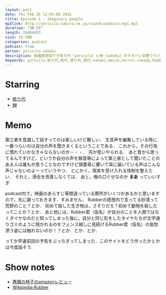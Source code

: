 ```yaml
---
layout: post
date: Thu Feb 26 12:05:06 2015
title: Episode 1 - Imaginary people
mp3link: http://yorisilo.sakura.ne.jp/sounds/podcast/ep1.mp3
duration: "30:33"
length: 29484493
size: 29.5MB
categories: podcast
podcast: true
person: yorisilo sakaki
description: 映画感想回です依り代（yorisilo）と榊（sakaki）がネタバレ全開でラバー（Rubber）と悪魔の椅子（The devil's chair）についてやいのやいのしゃべっています．両方ともメタフィクション的な要素がある作品です．
keywords: yorisilo,依り代,依代,憑り代,憑代,sakaki,movie,horror,comedy,Rubber,The devil's chair
---
```

# Starring
- [依り代](http://twitter.com/yorisilo)
- [榊](http://twitter.com/No_Yes_Hey)

# Memo
第三者を意識して話すってのは楽しいけど難しい．
生音声を編集している時に一番つらいのは自分の声を聞きまくるということである．
これから，その行為に慣れていかなきゃならないのか・・・．
先が思いやられる．
あと昔から思ってるんですけど，というか自分の声を録音等によって第三者として聞いたことのある人は誰もが思うことなのですけど頭蓋骨に響いて耳に届いている声はこんな声じゃないのよーっていうやつ．
とにかく，現実を受け入れる体制を整えたい．
それと，滑舌を改善しなくては．
あと，俺の口ぐせなのか **まあ** っていいすぎ

podcast内で，映画のあらすじ等間違っている箇所がいくつかあるかと思いますので，先に謝っておきます．すみません．
Rubberの感想内で言ってる砂漠って荒野のこと？とか．
初めて殺した生き物は，さそりだろ？初めて動物を殺したってことか？とか．
あと他には，Rubber君（仮名）が自分のことを人間ではなくタイヤなのだと知ってしまった後に，自分と同じ形をしたタイヤたちが文字通りゴミのように焼かれるのをフェンス越しに見続けるRubber君（仮名）の哀愁漂う姿には触れないのか！？とか．とか．とか．

ってか早速前回の予告をぶっちぎってしまった．このサイトをどう作ったかとかは今度話そう．

# Show notes
* [悪魔の椅子のamazonレビュー](http://www.amazon.co.jp/%E6%82%AA%E9%AD%94%E3%81%AE%E6%A4%85%E5%AD%90-DVD-%E3%83%87%E3%83%B4%E3%82%A3%E3%83%83%E3%83%89%E3%83%BB%E3%82%AC%E3%83%B3%E3%83%88/dp/B001UPLGQG)
* [Wikipedia:Rubber](http://ja.wikipedia.org/wiki/%E3%83%A9%E3%83%90%E3%83%BC_%28%E6%98%A0%E7%94%BB%29)
